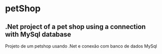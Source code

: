 # petShop
 .Net project of a pet shop using a connection with MySql database
 ---
 Projeto de um petshop usando .Net e conexão com banco de dados MySql
 
